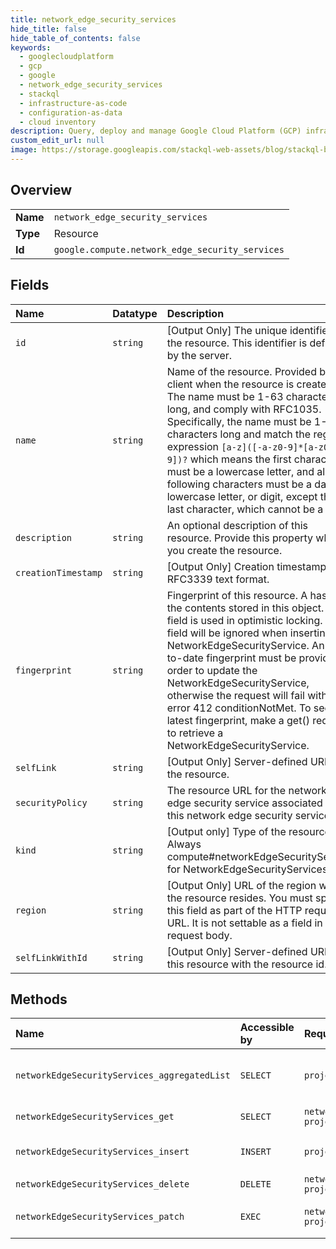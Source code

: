 ```yaml
---
title: network_edge_security_services
hide_title: false
hide_table_of_contents: false
keywords:
  - googlecloudplatform
  - gcp
  - google
  - network_edge_security_services
  - stackql
  - infrastructure-as-code
  - configuration-as-data
  - cloud inventory
description: Query, deploy and manage Google Cloud Platform (GCP) infrastructure and resources using SQL
custom_edit_url: null
image: https://storage.googleapis.com/stackql-web-assets/blog/stackql-blog-post-featured-image.png
---
```

  
    

## Overview
<table><tbody>
<tr><td><b>Name</b></td><td><code>network_edge_security_services</code></td></tr>
<tr><td><b>Type</b></td><td>Resource</td></tr>
<tr><td><b>Id</b></td><td><code>google.compute.network_edge_security_services</code></td></tr>
</tbody></table>

## Fields
| Name | Datatype | Description |
|:-----|:---------|:------------|
| `id` | `string` | [Output Only] The unique identifier for the resource. This identifier is defined by the server. |
| `name` | `string` | Name of the resource. Provided by the client when the resource is created. The name must be 1-63 characters long, and comply with RFC1035. Specifically, the name must be 1-63 characters long and match the regular expression `[a-z]([-a-z0-9]*[a-z0-9])?` which means the first character must be a lowercase letter, and all following characters must be a dash, lowercase letter, or digit, except the last character, which cannot be a dash. |
| `description` | `string` | An optional description of this resource. Provide this property when you create the resource. |
| `creationTimestamp` | `string` | [Output Only] Creation timestamp in RFC3339 text format. |
| `fingerprint` | `string` | Fingerprint of this resource. A hash of the contents stored in this object. This field is used in optimistic locking. This field will be ignored when inserting a NetworkEdgeSecurityService. An up-to-date fingerprint must be provided in order to update the NetworkEdgeSecurityService, otherwise the request will fail with error 412 conditionNotMet. To see the latest fingerprint, make a get() request to retrieve a NetworkEdgeSecurityService. |
| `selfLink` | `string` | [Output Only] Server-defined URL for the resource. |
| `securityPolicy` | `string` | The resource URL for the network edge security service associated with this network edge security service. |
| `kind` | `string` | [Output only] Type of the resource. Always compute#networkEdgeSecurityService for NetworkEdgeSecurityServices |
| `region` | `string` | [Output Only] URL of the region where the resource resides. You must specify this field as part of the HTTP request URL. It is not settable as a field in the request body. |
| `selfLinkWithId` | `string` | [Output Only] Server-defined URL for this resource with the resource id. |
## Methods
| Name | Accessible by | Required Params | Description |
|:-----|:--------------|:----------------|:------------|
| `networkEdgeSecurityServices_aggregatedList` | `SELECT` | `project` | Retrieves the list of all NetworkEdgeSecurityService resources available to the specified project. |
| `networkEdgeSecurityServices_get` | `SELECT` | `networkEdgeSecurityService, project, region` | Gets a specified NetworkEdgeSecurityService. |
| `networkEdgeSecurityServices_insert` | `INSERT` | `project, region` | Creates a new service in the specified project using the data included in the request. |
| `networkEdgeSecurityServices_delete` | `DELETE` | `networkEdgeSecurityService, project, region` | Deletes the specified service. |
| `networkEdgeSecurityServices_patch` | `EXEC` | `networkEdgeSecurityService, project, region` | Patches the specified policy with the data included in the request. |
